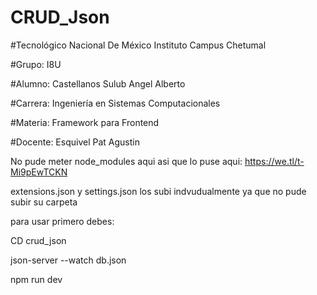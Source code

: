 # CRUD_Json

#Tecnológico Nacional De México Instituto Campus Chetumal

#Grupo: I8U

#Alumno: Castellanos Sulub Angel Alberto

#Carrera: Ingeniería en Sistemas Computacionales

#Materia: Framework para Frontend

#Docente: Esquivel Pat Agustin

No pude meter node_modules aqui asi que lo puse aqui: https://we.tl/t-Mi9pEwTCKN

extensions.json y settings.json los subi indvudualmente ya que no pude subir su carpeta

para usar primero debes:

CD crud_json

json-server --watch db.json

npm run dev
